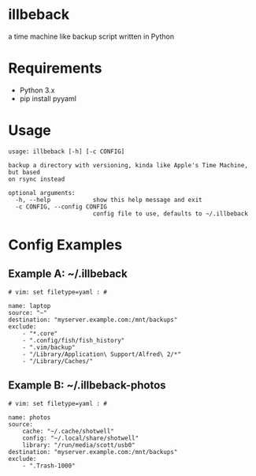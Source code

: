 illbeback
=========

a time machine like backup script written in Python

# Requirements

* Python 3.x
* pip install pyyaml

# Usage

````
usage: illbeback [-h] [-c CONFIG]

backup a directory with versioning, kinda like Apple's Time Machine, but based
on rsync instead

optional arguments:
  -h, --help            show this help message and exit
  -c CONFIG, --config CONFIG
                        config file to use, defaults to ~/.illbeback
````

# Config Examples

## Example A: ~/.illbeback
````
# vim: set filetype=yaml : #

name: laptop
source: "~"
destination: "myserver.example.com:/mnt/backups"
exclude:
    - "*.core"
    - ".config/fish/fish_history"
    - ".vim/backup"
    - "/Library/Application\ Support/Alfred\ 2/*"
    - "/Library/Caches/"
````

## Example B: ~/.illbeback-photos

````
# vim: set filetype=yaml : #

name: photos
source:
    cache: "~/.cache/shotwell"
    config: "~/.local/share/shotwell"
    library: "/run/media/scott/usb0"
destination: "myserver.example.com:/mnt/backups"
exclude:
    - ".Trash-1000"
